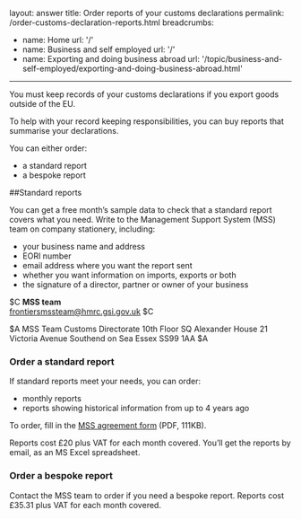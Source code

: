 layout: answer
title: Order reports of your customs declarations
permalink: /order-customs-declaration-reports.html
breadcrumbs:
 - name: Home
   url: '/'
 - name: Business and self employed
   url: '/'
 - name: Exporting and doing business abroad
   url: '/topic/business-and-self-employed/exporting-and-doing-business-abroad.html'

---

You must keep records of your customs declarations if you export goods outside of the EU.

To help with your record keeping responsibilities, you can buy reports that summarise your declarations.

You can either order:

- a standard report
- a bespoke report


##Standard reports

You can get a free month’s sample data to check that a standard report covers what you need. Write to the Management Support System (MSS) team on company stationery, including:

- your business name and address
- EORI number
- email address where you want the report sent
- whether you want information on imports, exports or both
- the signature of a director, partner or owner of your business

$C 
**MSS team**  
<frontiersmssteam@hmrc.gsi.gov.uk>
$C  

$A
MSS Team
Customs Directorate
10th Floor SQ
Alexander House
21 Victoria Avenue
Southend on Sea
Essex
SS99 1AA 
$A

### Order a standard report

If standard reports meet your needs, you can order:

- monthly reports
- reports showing historical information from up to 4 years ago

To order, fill in the [MSS agreement form](https://www.gov.uk/government/uploads/system/uploads/attachment_data/file/381489/Agreement_for_the_Sale_of_Management_Support_System__MSS__Data.pdf) (PDF, 111KB). 

Reports cost £20 plus VAT for each month covered. You’ll get the reports by email, as an MS Excel spreadsheet.

### Order a bespoke report

Contact the MSS team to order if you need a bespoke report. Reports cost £35.31 plus VAT for each month covered.
